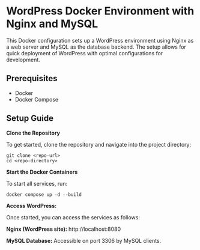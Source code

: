 # WordPress Docker Environment with Nginx and MySQL

This Docker configuration sets up a WordPress environment using Nginx as a web server and MySQL as the database backend. The setup allows for quick deployment of WordPress with optimal configurations for development.


## Prerequisites

- Docker
- Docker Compose

## Setup Guide

**Clone the Repository**

To get started, clone the repository and navigate into the project directory:

   ```
   git clone <repo-url>
   cd <repo-directory>
   ```

**Start the Docker Containers**

To start all services, run:

```
docker compose up -d --build
```   

**Access WordPress:**

Once started, you can access the services as follows:

**Nginx (WordPress site):** http://localhost:8080

**MySQL Database:** Accessible on port 3306 by MySQL clients.